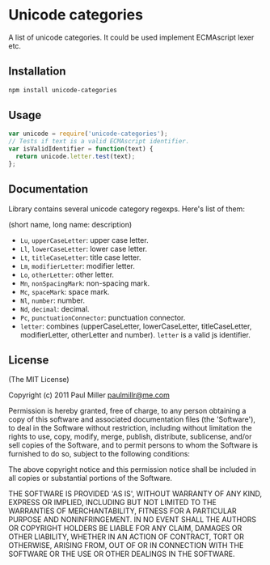 # Unicode categories
A list of unicode categories.
It could be used implement ECMAscript lexer etc.

## Installation

```bash
npm install unicode-categories
```

## Usage

```javascript
var unicode = require('unicode-categories');
// Tests if text is a valid ECMAscript identifier.
var isValidIdentifier = function(text) {
  return unicode.letter.test(text);
};
```

## Documentation
Library contains several unicode category regexps. Here's list of them:

(short name, long name: description)

- `Lu`, `upperCaseLetter`: upper case letter.
- `Ll`, `lowerCaseLetter`: lower case letter.
- `Lt`, `titleCaseLetter`: title case letter.
- `Lm`, `modifierLetter`: modifier letter.
- `Lo`, `otherLetter`: other letter.
- `Mn`, `nonSpacingMark`: non-spacing mark.
- `Mc`, `spaceMark`: space mark.
- `Nl`, `number`: number.
- `Nd`, `decimal`: decimal.
- `Pc`, `punctuationConnector`: punctuation connector.
- `letter`: combines (upperCaseLetter, lowerCaseLetter, titleCaseLetter,
modifierLetter, otherLetter and number). `letter` is a valid js identifier.

## License
(The MIT License)

Copyright (c) 2011 Paul Miller <paulmillr@me.com>

Permission is hereby granted, free of charge, to any person obtaining a copy of this software and associated documentation files (the 'Software'), to deal in the Software without restriction, including without limitation the rights to use, copy, modify, merge, publish, distribute, sublicense, and/or sell copies of the Software, and to permit persons to whom the Software is furnished to do so, subject to the following conditions:

The above copyright notice and this permission notice shall be included in all copies or substantial portions of the Software.

THE SOFTWARE IS PROVIDED 'AS IS', WITHOUT WARRANTY OF ANY KIND, EXPRESS OR IMPLIED, INCLUDING BUT NOT LIMITED TO THE WARRANTIES OF MERCHANTABILITY, FITNESS FOR A PARTICULAR PURPOSE AND NONINFRINGEMENT. IN NO EVENT SHALL THE AUTHORS OR COPYRIGHT HOLDERS BE LIABLE FOR ANY CLAIM, DAMAGES OR OTHER LIABILITY, WHETHER IN AN ACTION OF CONTRACT, TORT OR OTHERWISE, ARISING FROM, OUT OF OR IN CONNECTION WITH THE SOFTWARE OR THE USE OR OTHER DEALINGS IN THE SOFTWARE.

